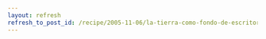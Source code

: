 ```yaml
---
layout: refresh
refresh_to_post_id: /recipe/2005-11-06/la-tierra-como-fondo-de-escritorio-en-gnome-con-xplanet.html
---
```

